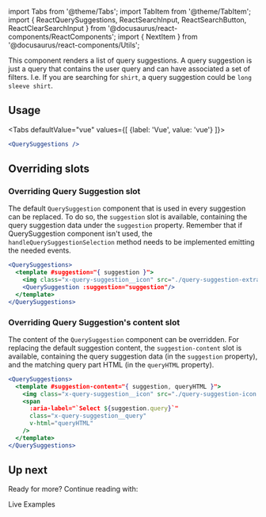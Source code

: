import Tabs from '@theme/Tabs';
import TabItem from '@theme/TabItem';
import { ReactQuerySuggestions, ReactSearchInput, ReactSearchButton, ReactClearSearchInput } from '@docusaurus/react-components/ReactComponents';
import { NextItem } from '@docusaurus/react-components/Utils';

This component renders a list of query suggestions.
A query suggestion is just a query that contains the user query and can have associated
a set of filters. I.e. If you are searching for `shirt`, a query suggestion could be
 `long sleeve shirt`.

## Usage

<Tabs
  defaultValue="vue"
  values={[
    {label: 'Vue', value: 'vue'}
  ]}>
  <TabItem value="vue">

  ```jsx
  <QuerySuggestions />
  ```

  </TabItem>
</Tabs>


## Overriding slots

  ### Overriding Query Suggestion slot

  The default `QuerySuggestion` component that is used in every suggestion can be replaced.
  To do so, the `suggestion` slot is available, containing the query suggestion data under the
  `suggestion` property. Remember that if QuerySuggestion component isn't used, the
  `handleQuerySuggestionSelection` method needs to be implemented emitting the needed events.

  ```jsx
  <QuerySuggestions>
    <template #suggestion="{ suggestion }">
      <img class="x-query-suggestion__icon" src="./query-suggestion-extra-icon.svg"/>
      <QuerySuggestion :suggestion="suggestion"/>
    </template>
  </QuerySuggestions>
  ```

  ### Overriding Query Suggestion's content slot

  The content of the `QuerySuggestion` component can be overridden. For replacing the default
  suggestion content, the `suggestion-content` slot is available, containing the query suggestion
  data (in the `suggestion` property), and the matching query part HTML (in the
  `queryHTML` property).

  ```jsx
  <QuerySuggestions>
    <template #suggestion-content="{ suggestion, queryHTML }">
      <img class="x-query-suggestion__icon" src="./query-suggestion-icon.svg"/>
      <span
        :aria-label="`Select ${suggestion.query}`"
        class="x-query-suggestion__query"
        v-html="queryHTML"
      />
    </template>
  </QuerySuggestions>
  ```

 ## Up next

Ready for more? Continue reading with:

<NextItem color="#e77962" font="white" next="live-examples">Live Examples</NextItem>

